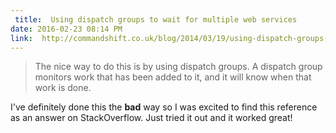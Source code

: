```yaml
---
 title:  Using dispatch groups to wait for multiple web services
date: 2016-02-23 08:14 PM
link:  http://commandshift.co.uk/blog/2014/03/19/using-dispatch-groups-to-wait-for-multiple-web-services/
---
```


>  The nice way to do this is by using dispatch groups. A dispatch group monitors work that has been added to it, and it will know when that work is done.

I've definitely done this the **bad** way so I was excited to find this reference as an answer on StackOverflow. Just tried it out and it worked great!